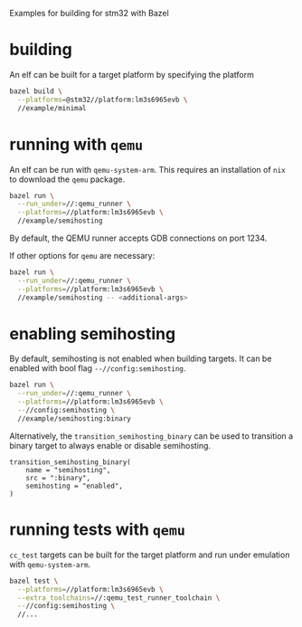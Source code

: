 Examples for building for stm32 with Bazel

# building

An elf can be built for a target platform by specifying the platform

```sh
bazel build \
  --platforms=@stm32//platform:lm3s6965evb \
  //example/minimal
```

# running with `qemu`

An elf can be run with `qemu-system-arm`. This requires an installation of `nix`
to download the `qemu` package.

```sh
bazel run \
  --run_under=//:qemu_runner \
  --platforms=//platform:lm3s6965evb \
  //example/semihosting
```

By default, the QEMU runner accepts GDB connections on port 1234.

If other options for `qemu` are necessary:

```sh
bazel run \
  --run_under=//:qemu_runner \
  --platforms=//platform:lm3s6965evb \
  //example/semihosting -- <additional-args>
```

# enabling semihosting

By default, semihosting is not enabled when building targets. It can be enabled
with bool flag `--//config:semihosting`.

```sh
bazel run \
  --run_under=//:qemu_runner \
  --platforms=//platform:lm3s6965evb \
  --//config:semihosting \
  //example/semihosting:binary
```

Alternatively, the `transition_semihosting_binary` can be used to transition a
binary target to always enable or disable semihosting.

```starlark
transition_semihosting_binary(
    name = "semihosting",
    src = ":binary",
    semihosting = "enabled",
)
```

# running tests with `qemu`

`cc_test` targets can be built for the target platform and run under emulation
with `qemu-system-arm`.

```sh
bazel test \
  --platforms=//platform:lm3s6965evb \
  --extra_toolchains=//:qemu_test_runner_toolchain \
  --//config:semihosting \
  //...
```
